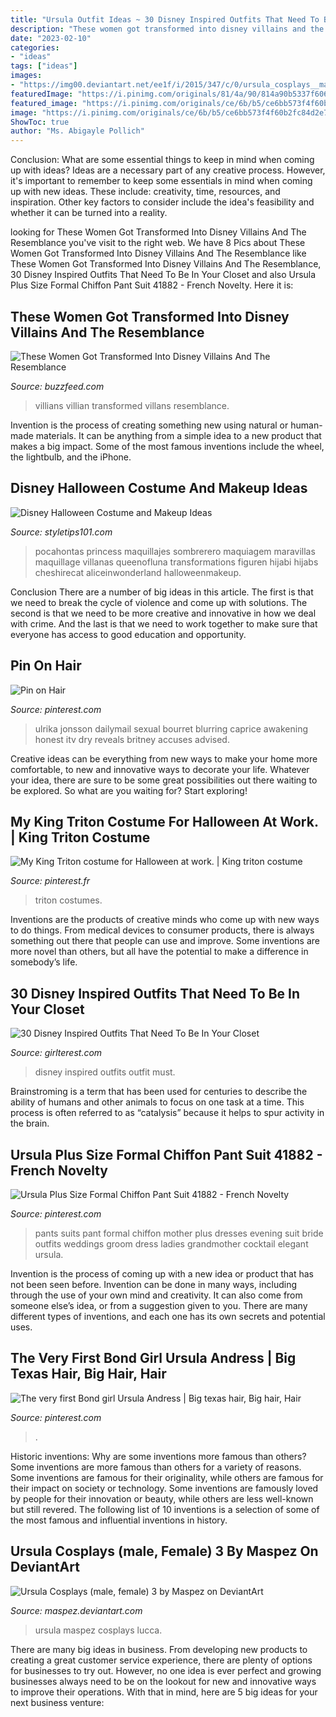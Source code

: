 ```yaml
---
title: "Ursula Outfit Ideas ~ 30 Disney Inspired Outfits That Need To Be In Your Closet"
description: "These women got transformed into disney villains and the resemblance"
date: "2023-02-10"
categories:
- "ideas"
tags: ["ideas"]
images:
- "https://img00.deviantart.net/ee1f/i/2015/347/c/0/ursula_cosplays__male__female__3_by_maspez-d9jz8nt.jpg"
featuredImage: "https://i.pinimg.com/originals/81/4a/90/814a90b5337f606cc6dbd351b6d23963.jpg"
featured_image: "https://i.pinimg.com/originals/ce/6b/b5/ce6bb573f4f60b2fc84d2e77c1167ed5.jpg"
image: "https://i.pinimg.com/originals/ce/6b/b5/ce6bb573f4f60b2fc84d2e77c1167ed5.jpg"
ShowToc: true
author: "Ms. Abigayle Pollich"
---
```



Conclusion: What are some essential things to keep in mind when coming up with ideas?
Ideas are a necessary part of any creative process. However, it's important to remember to keep some essentials in mind when coming up with new ideas. These include: creativity, time, resources, and inspiration. Other key factors to consider include the idea's feasibility and whether it can be turned into a reality.

	

		
looking for These Women Got Transformed Into Disney Villains And The Resemblance you've visit to the right web. We have 8 Pics about These Women Got Transformed Into Disney Villains And The Resemblance like These Women Got Transformed Into Disney Villains And The Resemblance, 30 Disney Inspired Outfits That Need To Be In Your Closet and also Ursula Plus Size Formal Chiffon Pant Suit 41882 - French Novelty. Here it is:
		
    
## These Women Got Transformed Into Disney Villains And The Resemblance

<img loading=lazy src="https://img.buzzfeed.com/buzzfeed-static/static/2017-05/17/18/asset/buzzfeed-prod-fastlane-02/sub-buzz-21690-1495059802-1.jpg" onerror="this.onerror=null;this.src='https://tse4.mm.bing.net/th?id=OIP.kjsJeB-6nGeaeAVXeZB1swHaJQ&amp;pid=15.1';" alt="These Women Got Transformed Into Disney Villains And The Resemblance">

_Source: buzzfeed.com_

>villians villian transformed villans resemblance. 

	

Invention is the process of creating something new using natural or human-made materials. It can be anything from a simple idea to a new product that makes a big impact. Some of the most famous inventions include the wheel, the lightbulb, and the iPhone.

    
## Disney Halloween Costume And Makeup Ideas

<img loading=lazy src="https://styletips101.com/wp-content/uploads/2016/09/Pocahontas-Pocahontas.jpg" onerror="this.onerror=null;this.src='https://tse1.mm.bing.net/th?id=OIP.hiJCkY5VjA56kBKnW23NQAHaHa&amp;pid=15.1';" alt="Disney Halloween Costume and Makeup Ideas">

_Source: styletips101.com_

>pocahontas princess maquillajes sombrerero maquiagem maravillas maquillage villanas queenofluna transformations figuren hijabi hijabs cheshirecat aliceinwonderland halloweenmakeup. 

	

Conclusion
There are a number of big ideas in this article. The first is that we need to break the cycle of violence and come up with solutions. The second is that we need to be more creative and innovative in how we deal with crime. And the last is that we need to work together to make sure that everyone has access to good education and opportunity.

    
## Pin On Hair

<img loading=lazy src="https://i.pinimg.com/originals/81/4a/90/814a90b5337f606cc6dbd351b6d23963.jpg" onerror="this.onerror=null;this.src='https://tse4.mm.bing.net/th?id=OIP.rM5TtZ6mJoA8dt897TcZCgHaI2&amp;pid=15.1';" alt="Pin on Hair">

_Source: pinterest.com_

>ulrika jonsson dailymail sexual bourret blurring caprice awakening honest itv dry reveals britney accuses advised. 

	

Creative ideas can be everything from new ways to make your home more comfortable, to new and innovative ways to decorate your life. Whatever your idea, there are sure to be some great possibilities out there waiting to be explored. So what are you waiting for? Start exploring!

    
## My King Triton Costume For Halloween At Work. | King Triton Costume

<img loading=lazy src="https://i.pinimg.com/originals/ce/6b/b5/ce6bb573f4f60b2fc84d2e77c1167ed5.jpg" onerror="this.onerror=null;this.src='https://tse4.mm.bing.net/th?id=OIP.BgByQ4NlHRoBPvCWHR_YIgHaJ4&amp;pid=15.1';" alt="My King Triton costume for Halloween at work. | King triton costume">

_Source: pinterest.fr_

>triton costumes. 

	

Inventions are the products of creative minds who come up with new ways to do things. From medical devices to consumer products, there is always something out there that people can use and improve. Some inventions are more novel than others, but all have the potential to make a difference in somebody’s life.

    
## 30 Disney Inspired Outfits That Need To Be In Your Closet

<img loading=lazy src="https://girlterest.com/wp-content/uploads/2017/06/disney-outfit.jpg" onerror="this.onerror=null;this.src='https://tse1.mm.bing.net/th?id=OIP.kzbieZiDuv5ch75KUYG1bwHaJw&amp;pid=15.1';" alt="30 Disney Inspired Outfits That Need To Be In Your Closet">

_Source: girlterest.com_

>disney inspired outfits outfit must. 

	

Brainstroming is a term that has been used for centuries to describe the ability of humans and other animals to focus on one task at a time. This process is often referred to as “catalysis” because it helps to spur activity in the brain.

    
## Ursula Plus Size Formal Chiffon Pant Suit 41882 - French Novelty

<img loading=lazy src="https://i.pinimg.com/originals/95/0f/1d/950f1d64045c6133c2f3b7e459a99363.jpg" onerror="this.onerror=null;this.src='https://tse4.mm.bing.net/th?id=OIP.axGVNSRWdEiHJnUOQSLoowAAAA&amp;pid=15.1';" alt="Ursula Plus Size Formal Chiffon Pant Suit 41882 - French Novelty">

_Source: pinterest.com_

>pants suits pant formal chiffon mother plus dresses evening suit bride outfits weddings groom dress ladies grandmother cocktail elegant ursula. 

	

Invention is the process of coming up with a new idea or product that has not been seen before. Invention can be done in many ways, including through the use of your own mind and creativity. It can also come from someone else’s idea, or from a suggestion given to you. There are many different types of inventions, and each one has its own secrets and potential uses.

    
## The Very First Bond Girl Ursula Andress | Big Texas Hair, Big Hair, Hair

<img loading=lazy src="https://i.pinimg.com/736x/76/ef/83/76ef8346abf0cca2884df2cf957e39db.jpg" onerror="this.onerror=null;this.src='https://tse3.mm.bing.net/th?id=OIP.435ifR_GVqBBEm6M7pAa0wHaKN&amp;pid=15.1';" alt="The very first Bond girl Ursula Andress | Big texas hair, Big hair, Hair">

_Source: pinterest.com_

>. 

	

Historic inventions: Why are some inventions more famous than others?
Some inventions are more famous than others for a variety of reasons. Some inventions are famous for their originality, while others are famous for their impact on society or technology. Some inventions are famously loved by people for their innovation or beauty, while others are less well-known but still revered. 
The following list of 10 inventions is a selection of some of the most famous and influential inventions in history.

    
## Ursula Cosplays (male, Female) 3 By Maspez On DeviantArt

<img loading=lazy src="https://img00.deviantart.net/ee1f/i/2015/347/c/0/ursula_cosplays__male__female__3_by_maspez-d9jz8nt.jpg" onerror="this.onerror=null;this.src='https://tse2.mm.bing.net/th?id=OIP.5pWbNBgtP9t_-Zj3wFWo7AHaLG&amp;pid=15.1';" alt="Ursula Cosplays (male, female) 3 by Maspez on DeviantArt">

_Source: maspez.deviantart.com_

>ursula maspez cosplays lucca. 

	

There are many big ideas in business. From developing new products to creating a great customer service experience, there are plenty of options for businesses to try out. However, no one idea is ever perfect and growing businesses always need to be on the lookout for new and innovative ways to improve their operations. With that in mind, here are 5 big ideas for your next business venture: 

